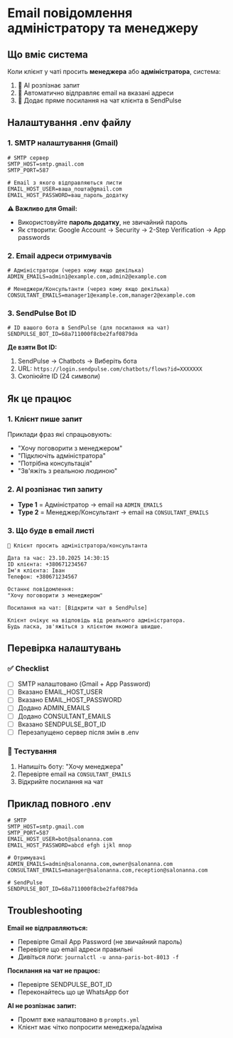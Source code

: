 # Email повідомлення адміністратору та менеджеру

## Що вміє система

Коли клієнт у чаті просить **менеджера** або **адміністратора**, система:
1. 🤖 AI розпізнає запит
2. 📧 Автоматично відправляє email на вказані адреси
3. 🔗 Додає пряме посилання на чат клієнта в SendPulse

## Налаштування .env файлу

### 1. SMTP налаштування (Gmail)

```env
# SMTP сервер
SMTP_HOST=smtp.gmail.com
SMTP_PORT=587

# Email з якого відправляються листи
EMAIL_HOST_USER=ваша_пошта@gmail.com
EMAIL_HOST_PASSWORD=ваш_пароль_додатку
```

**⚠️ Важливо для Gmail:**
- Використовуйте **пароль додатку**, не звичайний пароль
- Як створити: Google Account → Security → 2-Step Verification → App passwords

### 2. Email адреси отримувачів

```env
# Адміністратори (через кому якщо декілька)
ADMIN_EMAILS=admin1@example.com,admin2@example.com

# Менеджери/Консультанти (через кому якщо декілька)
CONSULTANT_EMAILS=manager1@example.com,manager2@example.com
```

### 3. SendPulse Bot ID

```env
# ID вашого бота в SendPulse (для посилання на чат)
SENDPULSE_BOT_ID=68a711000f8cbe2faf0879da
```

**Де взяти Bot ID:**
1. SendPulse → Chatbots → Виберіть бота
2. URL: `https://login.sendpulse.com/chatbots/flows?id=XXXXXXX`
3. Скопіюйте ID (24 символи)

## Як це працює

### 1. Клієнт пише запит
Приклади фраз які спрацьовують:
- "Хочу поговорити з менеджером"
- "Підключіть адміністратора"
- "Потрібна консультація"
- "Зв'яжіть з реальною людиною"

### 2. AI розпізнає тип запиту
- **Type 1** = Адміністратор → email на `ADMIN_EMAILS`
- **Type 2** = Менеджер/Консультант → email на `CONSULTANT_EMAILS`

### 3. Що буде в email листі

```
🔔 Клієнт просить адміністратора/консультанта

Дата та час: 23.10.2025 14:30:15
ID клієнта: +380671234567
Ім'я клієнта: Іван
Телефон: +380671234567

Останнє повідомлення:
"Хочу поговорити з менеджером"

Посилання на чат: [Відкрити чат в SendPulse]

Клієнт очікує на відповідь від реального адміністратора.
Будь ласка, зв'яжіться з клієнтом якомога швидше.
```

## Перевірка налаштувань

### ✅ Checklist

- [ ] SMTP налаштовано (Gmail + App Password)
- [ ] Вказано EMAIL_HOST_USER
- [ ] Вказано EMAIL_HOST_PASSWORD
- [ ] Додано ADMIN_EMAILS
- [ ] Додано CONSULTANT_EMAILS
- [ ] Вказано SENDPULSE_BOT_ID
- [ ] Перезапущено сервер після змін в .env

### 🧪 Тестування

1. Напишіть боту: "Хочу менеджера"
2. Перевірте email на `CONSULTANT_EMAILS`
3. Відкрийте посилання на чат

## Приклад повного .env

```env
# SMTP
SMTP_HOST=smtp.gmail.com
SMTP_PORT=587
EMAIL_HOST_USER=bot@salonanna.com
EMAIL_HOST_PASSWORD=abcd efgh ijkl mnop

# Отримувачі
ADMIN_EMAILS=admin@salonanna.com,owner@salonanna.com
CONSULTANT_EMAILS=manager@salonanna.com,reception@salonanna.com

# SendPulse
SENDPULSE_BOT_ID=68a711000f8cbe2faf0879da
```

## Troubleshooting

**Email не відправляються:**
- Перевірте Gmail App Password (не звичайний пароль)
- Перевірте що email адреси правильні
- Дивіться логи: `journalctl -u anna-paris-bot-8013 -f`

**Посилання на чат не працює:**
- Перевірте SENDPULSE_BOT_ID
- Переконайтесь що це WhatsApp бот

**AI не розпізнає запит:**
- Промпт вже налаштовано в `prompts.yml`
- Клієнт має чітко попросити менеджера/адміна
